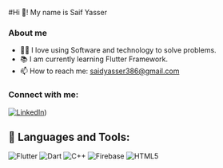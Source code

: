 #Hi 👋! My name is Saif Yasser

### About me
- 👨‍💻 I love using Software and technology to solve problems.
- 📚 I am currently learning Flutter Framework.
- 📫 How to reach me: saidyasser386@gmail.com

### Connect with me:
[![LinkedIn](https://img.shields.io/badge/LinkedIn-saifyasser-blue)](https://www.linkedin.com/in/saif-yasser-166035265/))

## 🚀 Languages and Tools:
![Flutter](https://img.shields.io/badge/Flutter-02569B?style=for-the-badge&logo=flutter&logoColor=white)
![Dart](https://img.shields.io/badge/Dart-0175C2?style=for-the-badge&logo=dart&logoColor=white)
![C++](https://img.shields.io/badge/C++-00599C?style=for-the-badge&logo=c%2B%2B&logoColor=white)
![Firebase](https://img.shields.io/badge/Firebase-FFCA28?style=for-the-badge&logo=firebase&logoColor=black)
![HTML5](https://img.shields.io/badge/HTML5-E34F26?style=for-the-badge&logo=html5&logoColor=white)
